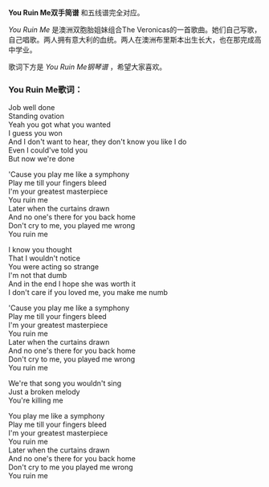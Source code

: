 

**You Ruin Me双手简谱** 和五线谱完全对应。

_You Ruin Me_ 是澳洲双胞胎姐妹组合The
Veronicas的一首歌曲。她们自己写歌，自己唱歌。两人拥有意大利的血统。两人在澳洲布里斯本出生长大，也在那完成高中学业。

歌词下方是 _You Ruin Me钢琴谱_ ，希望大家喜欢。

### You Ruin Me歌词：

Job well done  
Standing ovation  
Yeah you got what you wanted  
I guess you won  
And I don't want to hear, they don't know you like I do  
Even I could've told you  
But now we're done

'Cause you play me like a symphony  
Play me till your fingers bleed  
I'm your greatest masterpiece  
You ruin me  
Later when the curtains drawn  
And no one's there for you back home  
Don't cry to me, you played me wrong  
You ruin me

I know you thought  
That I wouldn't notice  
You were acting so strange  
I'm not that dumb  
And in the end I hope she was worth it  
I don't care if you loved me, you make me numb

'Cause you play me like a symphony  
Play me till your fingers bleed  
I'm your greatest masterpiece  
You ruin me  
Later when the curtains drawn  
And no one's there for you back home  
Don't cry to me, you played me wrong  
You ruin me

We're that song you wouldn't sing  
Just a broken melody  
You're killing me

You play me like a symphony  
Play me till your fingers bleed  
I'm your greatest masterpiece  
You ruin me  
Later when the curtains drawn  
And no one's there for you back home  
Don't cry to me you played me wrong  
You ruin me


